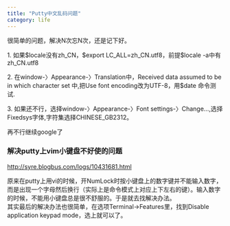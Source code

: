 ```yaml
---
title: "Putty中文乱码问题"
category: life
---
```


<p>很简单的问题，解决N次忘N次，还是记下好。</p>
<p>1. 如果$locale没有zh_CN，$export LC_ALL=zh_CN.utf8，前提$locale -a中有zh_CN.utf8</p>
<p>2. 在window-〉Appearance-〉Translation中，Received data assumed to be in which character set 中,把Use font encoding改为UTF-8，用$date 命令测试.</p>
<p>3. 如果还不行，选择window-〉Appearance-〉Font settings-〉Change…,选择Fixedsys字体,字符集选择CHINESE_GB2312。</p>
<p>再不行继续google了</p>

<h3>解决putty上vim小键盘不好使的问题</h3>
<p><a href="http://syre.blogbus.com/logs/10431681.html">http://syre.blogbus.com/logs/10431681.html</a></p>

<p>原来在putty上用vi的时候，开NumLock时按小键盘上的数字键并不能输入数字，而是出现一个字母然后换行（实际上是命令模式上对应上下左右的键）。输入数字的时候，不能用小键盘总是很不舒服的。于是就去找解决办法。
<br>
其实最后的解决办法也很简单，在选项Terminal-&gt;Features里，找到Disable application keypad mode，选上就可以了。</p>